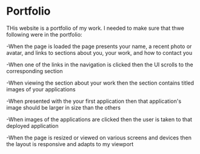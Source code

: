 # Portfolio

THis website is a portfolio of my work.
I needed to make sure that thwe following were in the portfolio:

-When the page is loaded the page presents your name, a recent photo or avatar, and links to sections about you, your work, and how to contact you

-When one of the links in the navigation is clicked then the UI scrolls to the corresponding section

-When viewing the section about your work then the section contains titled images of your applications

-When presented with the your first application then that application's image should be larger in size than the others

-When images of the applications are clicked then the user is taken to that deployed application

-When the page is resized or viewed on various screens and devices then the layout is responsive and adapts to my viewport
